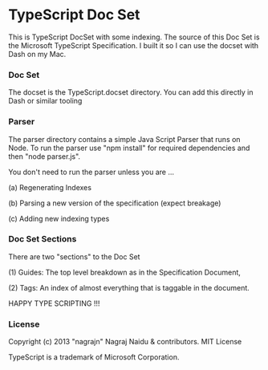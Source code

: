 # TypeScript Doc Set

This is TypeScript DocSet with some indexing. The source of this Doc Set is the Microsoft TypeScript Specification. I built it so I can use the docset with Dash on my Mac.

### Doc Set

The docset is the TypeScript.docset directory. You can add this directly in Dash or similar tooling

### Parser

The parser directory contains a simple Java Script Parser that runs on Node. To run the parser use "npm install" for required dependencies and then "node parser.js". 

You don't need to run the parser unless you are ...

(a) Regenerating Indexes

(b) Parsing a new version of the specification (expect breakage)

(c) Adding new indexing types

### Doc Set Sections

There are two "sections" to the Doc Set

(1) Guides: The top level breakdown as in the Specification Document,

(2) Tags: An index of almost everything that is taggable in the document.

HAPPY TYPE SCRIPTING !!!

### License

Copyright (c) 2013 "nagrajn" Nagraj Naidu & contributors.
MIT License

TypeScript is a trademark of Microsoft Corporation.